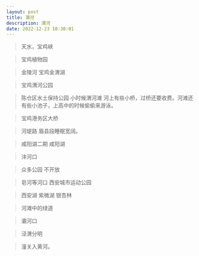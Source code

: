 ```yaml
---
layout: post
title: 渭河
description: 渭河
date: 2022-12-23 10:30:01
---
```


> 天水，宝鸡峡

> 宝鸡植物园

> 金陵河 宝鸡金渭湖

> 宝鸡渭河公园

> 陈仓区水土保持公园 小时候渭河滩 河上有些小桥，过桥还要收费。河滩还有些小池子，上高中的时候偷偷来游泳。

> 宝鸡港务区大桥

> 河堤路 眉县段睡眠宽阔。

> 咸阳湖二期 咸阳湖

> 沣河口

> 众多公园 不开放

> 皂河等河口  西安城市运动公园

> 西安湖 紫微湖 银杏林

> 河滩中的绿道

> 灞河口

> 泾渭分明

> 潼关入黄河。
